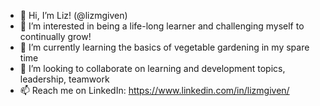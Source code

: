 - 👋 Hi, I’m Liz! (@lizmgiven)
- 👀 I’m interested in being a life-long learner and challenging myself to continually grow!
- 🌱 I’m currently learning the basics of vegetable gardening in my spare time
- 💞️ I’m looking to collaborate on learning and development topics, leadership, teamwork 
- 📫 Reach me on LinkedIn: https://www.linkedin.com/in/lizmgiven/ 

<!---
lizmgiven/lizmgiven is a ✨ special ✨ repository because its `README.md` (this file) appears on your GitHub profile.
You can click the Preview link to take a look at your changes.
--->
